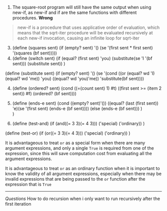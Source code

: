 1) The square-root program will still have the same output when using new-if, as new-if and if are the same functions with different procedures. **Wrong**
>new-if is a procedure that uses applicative order of evaluation, which means that the sqrt-iter procedure will be evaluated recursively at each new-if invocation, causing an infinite loop for sqrt-iter

3) (define (squares sent)
		(if (empty? sent)
		'()
		(se '(first sent * first sent)
		'(squares (bf sent)))))
3) (define (switch sent)
  (if (equal? (first sent) 'you)
      (substitute(se 'I '(bf sent)))
      (substitute sent))
)
  
(define (substitute sent)
  (if (empty? sent)
      '()
      (se '(cond ((or (equal? wd 'I)(equal? wd 'me)) 'you)
       ((equal? wd 'you)'me))
          'substitute(bf sent))))
          
4) (define (ordered? sent)
  (cond ((=(count sent) 1) #t)
        ((first sent >= (item 2 sent)) #f)
        (ordered? (bf sent))))
5) (define (ends-e sent)
  (cond ((empty? sent)'())
        ((equal? (last (first sent)) 'e)(se '(first sent) (ends-e (bf sent))))
        (else (ends-e (bf sent)))
  )   
)

6) (define (test-and)
  (if (and((= 3 3)(= 4 3)))
      ('special)
      ('ordinary))
  )

(define (test-or)
  (if (or((= 3 3)(= 4 3)))
      ('special)
      ('ordinary))
  )

It is advantageous to treat `or` as a special form when there are many argument expressions, and only a single `True` is required from one of the expression, since this will save computation cost from evaluating all the argument expressions. 

It is advantageous to treat `or`  as an ordinary function when  it is important to know the validity of all argument expressions, especially when there may be invalid expressions that are being passed to the `or` function after the expression that is `True` 

----
*Questions*
How to do recursion when i only want to run recursively after the first iteration

